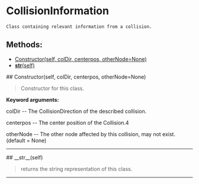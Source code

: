 # CollisionInformation 
 ```
 Class containing relevant information from a collision. 
```
## Methods: 
* [Constructor(self, colDir, centerpos, otherNode=None)](#Constructor) 
* [__str__(self)](#__str__) 
<div id="Constructor"></div>## Constructor(self, colDir, centerpos, otherNode=None) 

  

 > Constructor for this class.

 

 **Keyword arguments:**

 colDir -- The CollisionDirection of the described collision.

 centerpos -- The center position of the Collision.4

 otherNode -- The other node affected by this collision, may not exist. (default = None) 

 --- 
<div id="__str__"></div>## __str__(self) 

  

 > returns the string representation of this class. 

 --- 
